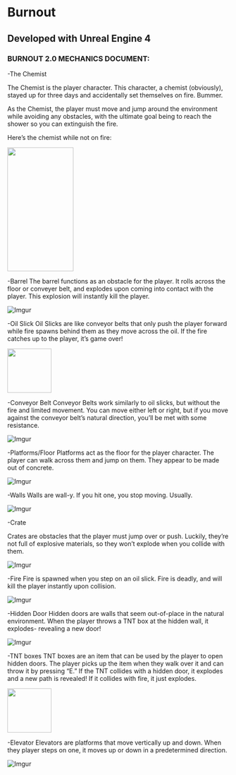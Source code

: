 # Burnout

## Developed with Unreal Engine 4




### BURNOUT 2.0 MECHANICS DOCUMENT:


-The Chemist

The Chemist is the player character. This character, a chemist (obviously), stayed up for three days and accidentally set themselves on fire. Bummer.

As the Chemist, the player must move and jump around the environment while avoiding any obstacles, with the ultimate goal being to reach the shower so you can extinguish the fire.


Here’s the chemist while not on fire:

<img src="https://i.imgur.com/0B1kXbx.png" width="150" height="280">

-Barrel
	The barrel functions as an obstacle for the player. It rolls across the floor or conveyer belt, and explodes upon coming into contact with the player. This explosion will instantly kill the player.
  
  ![Imgur](https://i.imgur.com/8B2VJNE.png)



-Oil Slick 
	Oil Slicks are like conveyor belts that only push the player forward while fire spawns behind them as they move across the oil. If the fire catches up to the player, it’s game over! 

<img src="https://i.imgur.com/JRQ5IkW.png" width="100" height="100">


-Conveyor Belt
	Conveyor Belts work similarly to oil slicks, but without the fire and limited movement. You can move either left or right, but if you move against the conveyor belt’s natural direction, you’ll be met with some resistance.

![Imgur](https://i.imgur.com/Nxuhtjr.png)

-Platforms/Floor
	Platforms act as the floor for the player character. The player can walk across them and jump on them. They appear to be made out of concrete.
  
  ![Imgur](https://i.imgur.com/mcMauin.png)



-Walls
	Walls are wall-y. If you hit one, you stop moving. Usually.
  
  ![Imgur](https://i.imgur.com/lIgV6In.png)


-Crate

Crates are obstacles that the player must jump over or push. Luckily, they’re not full of explosive materials, so they won’t explode when you collide with them.
  
  ![Imgur](https://i.imgur.com/dE9wzDA.png)


-Fire
	Fire is spawned when you step on an oil slick. Fire is deadly, and will kill the player instantly upon collision.

![Imgur](https://i.imgur.com/yoIBSjU.png)


-Hidden Door 
	Hidden doors are walls that seem out-of-place in the natural environment. When the player throws a TNT box at the hidden wall, it explodes- revealing a new door!

![Imgur](https://i.imgur.com/ApiKByx.png)


-TNT boxes
	TNT boxes are an item that can be used by the player to open hidden doors. The player picks up the item when they walk over it and can throw it by pressing “E.” If the TNT collides with a hidden door, it explodes and a new path is revealed! If it collides with fire, it just explodes.


<img src="https://i.imgur.com/pFAgIYp.png" width="100" height="100">


-Elevator
	Elevators are platforms that move vertically up and down. When they player steps on one, it moves up or down in a predetermined direction.
  
![Imgur](https://i.imgur.com/P7U0bU5.png)
